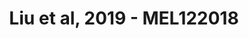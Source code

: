 ---
title: Liu et al, 2019 - MEL122018
layout: osd-exhibit
paper: config-liu-2019
figure: MEL122018
---